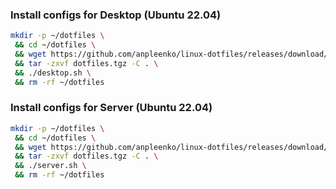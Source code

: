 ### Install configs for Desktop (Ubuntu 22.04)

```bash
mkdir -p ~/dotfiles \
 && cd ~/dotfiles \
 && wget https://github.com/anpleenko/linux-dotfiles/releases/download/v29-03-2024-21h-08m-30s/dotfiles.tgz \
 && tar -zxvf dotfiles.tgz -C . \
 && ./desktop.sh \
 && rm -rf ~/dotfiles
```

### Install configs for Server (Ubuntu 22.04)

```bash
mkdir -p ~/dotfiles \
 && cd ~/dotfiles \
 && wget https://github.com/anpleenko/linux-dotfiles/releases/download/v29-03-2024-21h-08m-30s/dotfiles.tgz \
 && tar -zxvf dotfiles.tgz -C . \
 && ./server.sh \
 && rm -rf ~/dotfiles
```
